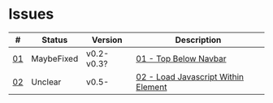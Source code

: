 Issues
======

\#                        | Status     | Version    | Description
--------------------------|------------|------------|---------------
[01](01_top-below-navbar/)| MaybeFixed | v0.2-v0.3? | [01 - Top Below Navbar](01_top-below-navbar/)
[02](02_load-javascript/) | Unclear    | v0.5-      | [02 - Load Javascript Within Element](02_load-javascript/)
